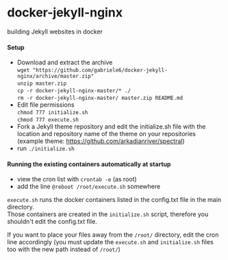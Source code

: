 # docker-jekyll-nginx
building Jekyll websites in docker

#### Setup
* Download and extract the archive  
`wget "https://github.com/gabriele6/docker-jekyll-nginx/archive/master.zip"`  
`unzip master.zip`  
`cp -r docker-jekyll-nginx-master/* ./`  
`rm -r docker-jekyll-nginx-master/ master.zip README.md`
* Edit file permissions  
 `chmod 777 initialize.sh`  
 `chmod 777 execute.sh` 
* Fork a Jekyll theme repository and edit the initialize.sh file with the location and repository name of the theme on your repositories (example theme: https://github.com/arkadianriver/spectral)
* run `./initialize.sh`

#### Running the existing containers automatically at startup
* view the cron list with `crontab -e` (as root)
* add the line `@reboot /root/execute.sh` somewhere

`execute.sh` runs the docker containers listed in the config.txt file in the main directory.  
Those containers are created in the `initialize.sh` script, therefore you shouldn't edit the config.txt file.

If you want to place your files away from the `/root/` directory, edit the cron line accordingly (you must update the `execute.sh` and `initialize.sh` files too with the new path instead of `/root/`)
